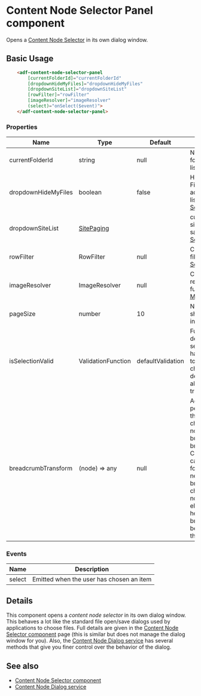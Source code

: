 # Content Node Selector Panel component

Opens a [Content Node Selector](content-node-selector.component.md) in its own dialog window.

## Basic Usage

```html
    <adf-content-node-selector-panel
        [currentFolderId]="currentFolderId"
        [dropdownHideMyFiles]="dropdownHideMyFiles"
        [dropdownSiteList]="dropdownSiteList"
        [rowFilter]="rowFilter"
        [imageResolver]="imageResolver"
        (select)="onSelect($event)">
    </adf-content-node-selector-panel>
```

### Properties

| Name | Type | Default | Description |
| ---- | ---- | ------- | ----------- |
| currentFolderId | string | null | Node ID of the folder currently listed |
| dropdownHideMyFiles | boolean | false | Hide the "My Files" option added to the site list by default. [See More](sites-dropdown.component.md) |
| dropdownSiteList | [SitePaging](https://github.com/Alfresco/alfresco-js-api/blob/master/src/alfresco-core-rest-api/docs/SitePaging.md) |  | custom site for site dropdown same as siteList. [See More](sites-dropdown.component.md#properties) |
| rowFilter | RowFilter | null | Custom row filter function. [See More](document-list.component.md#custom-row-filter) |
| imageResolver | ImageResolver | null | Custom image resolver function. [See More](document-list.component.md#custom-image-resolver) |
| pageSize | number | 10 | Number of items shown per page in the list |
| isSelectionValid | ValidationFunction | defaultValidation | Function used to decide if the selected node has permission to be the chosen. The defaultValidation always returns true.  |
| breadcrumbTransform | (node) => any | null | Action to be performed to the chosen/folder node before building the breadcrumb UI. Can be useful in case a custom formatting is needed to the breadcrumb, so changing the node's path elements that help build the breadcrumb can be done through this function. |

### Events

| Name | Description |
| ---- | ----------- |
| select | Emitted when the user has chosen an item |

## Details

This component opens a _content node selector_ in its own dialog window. This behaves a lot like the
standard file open/save dialogs used by applications to choose files. Full details are given in the
[Content Node Selector component](content-node-selector.component.md) page (this is similar but does
not manage the dialog window for you). Also, the
[Content Node Dialog service](content-node-dialog.service.md) has several methods that give you
finer control over the behavior of the dialog.

## See also

-   [Content Node Selector component](content-node-selector.component.md)
-   [Content Node Dialog service](content-node-dialog.service.md)

